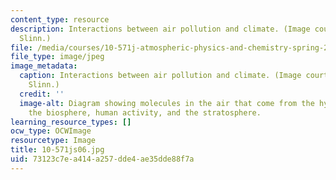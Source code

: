 ```yaml
---
content_type: resource
description: Interactions between air pollution and climate. (Image courtesy of Anne
  Slinn.)
file: /media/courses/10-571j-atmospheric-physics-and-chemistry-spring-2006/73123c7ea414a257dde4ae35dde88f7a_10-571js06.jpg
file_type: image/jpeg
image_metadata:
  caption: Interactions between air pollution and climate. (Image courtesy of Anne
    Slinn.)
  credit: ''
  image-alt: Diagram showing molecules in the air that come from the hydrosphere,
    the biosphere, human activity, and the stratosphere.
learning_resource_types: []
ocw_type: OCWImage
resourcetype: Image
title: 10-571js06.jpg
uid: 73123c7e-a414-a257-dde4-ae35dde88f7a
---
```

